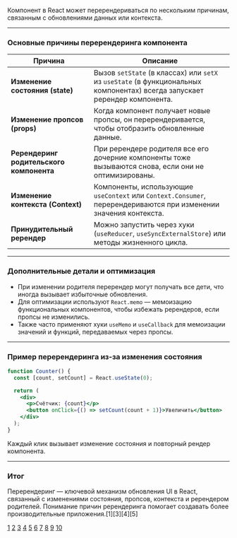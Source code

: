 Компонент в React может перерендериваться по нескольким причинам, связанным с обновлениями данных или контекста.

---

### Основные причины перерендеринга компонента

| Причина                                  | Описание                                                                                                                   |
| ---------------------------------------- | -------------------------------------------------------------------------------------------------------------------------- |
| **Изменение состояния (state)**          | Вызов `setState` (в классах) или `setX` из `useState` (в функциональных компонентах) всегда запускает ререндер компонента. |
| **Изменение пропсов (props)**            | Когда компонент получает новые пропсы, он перерендеривается, чтобы отобразить обновленные данные.                          |
| **Ререндеринг родительского компонента** | При ререндере родителя все его дочерние компоненты тоже вызываются снова, если они не оптимизированы.                      |
| **Изменение контекста (Context)**        | Компоненты, использующие `useContext` или `Context.Consumer`, перерендериваются при изменении значения контекста.          |
| **Принудительный ререндер**              | Можно запустить через хуки (`useReducer`, `useSyncExternalStore`) или методы жизненного цикла.                             |

---

### Дополнительные детали и оптимизация

- При изменении родителя перерендер могут получать все дети, что иногда вызывает избыточные обновления.
- Для оптимизации используют `React.memo` — мемоизацию функциональных компонентов, чтобы избежать ререндеров, если пропсы не изменились.
- Также часто применяют хуки `useMemo` и `useCallback` для мемоизации значений и функций, передаваемых через пропсы.

---

### Пример перерендеринга из-за изменения состояния

```jsx
function Counter() {
  const [count, setCount] = React.useState(0);

  return (
    <div>
      <p>Счётчик: {count}</p>
      <button onClick={() => setCount(count + 1)}>Увеличить</button>
    </div>
  );
}
```

Каждый клик вызывает изменение состояния и повторный рендер компонента.

---

### Итог

Перерендеринг — ключевой механизм обновления UI в React, связанный с изменениями состояния, пропсов, контекста и ререндером родителей. Понимание причин ререндеринга помогает создавать более производительные приложения.[1][3][4][5]

[1](https://habr.com/ru/companies/timeweb/articles/684718/)
[2](https://habr.com/ru/articles/884094/)
[3](https://www.hackfrontend.com/docs/react/reasons-for-redrawing-to-react)
[4](https://ru.react.dev/learn/render-and-commit)
[5](https://easyadvice.ru/questions/frontend/what_causes_react_component_rerenders/)
[6](https://www.reddit.com/r/reactjs/comments/wdv4p9/does_a_component_rerender_only_when_its_props/)
[7](https://www.youtube.com/shorts/8c7zaro-qK4)
[8](https://pcnews.ru/top/blogs/day/borba_s_pererenderami_v_react-1614687.html)
[9](https://www.reddit.com/r/reactjs/comments/ylyw4l/tools_to_track_rerenders/)
[10](https://mobx-cookbook.github.io/render-optimizations)
